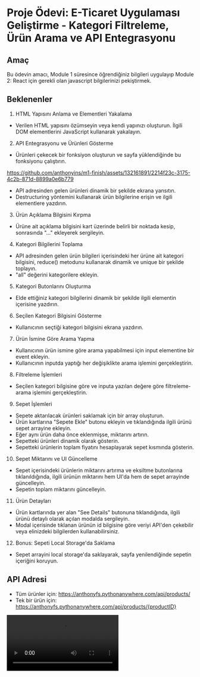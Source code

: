 # Proje Ödevi: E-Ticaret Uygulaması Geliştirme - Kategori Filtreleme, Ürün Arama ve API Entegrasyonu

## Amaç
Bu ödevin amacı, Module 1 süresince öğrendiğiniz bilgileri uygulayıp Module 2: React için gerekli olan javascript bilgilerinizi pekiştirmek.

## Beklenenler

1. HTML Yapısını Anlama ve Elementleri Yakalama
- Verilen HTML yapısını özümseyin veya kendi yapınızı oluşturun.
İlgili DOM elementlerini JavaScript kullanarak yakalayın.
2. API Entegrasyonu ve Ürünleri Gösterme
- Ürünleri çekecek bir fonksiyon oluşturun ve sayfa yüklendiğinde bu fonksiyonu çalıştırın.

https://github.com/anthonyins/m1-finish/assets/132161891/2214f23c-3175-4c2b-871d-8899a0e6b779


- API adresinden gelen ürünleri dinamik bir şekilde ekrana yansıtın.
- Destructuring yöntemini kullanarak ürün bilgilerine erişin ve ilgili elementlere yazdırın.
3. Ürün Açıklama Bilgisini Kırpma
- Ürüne ait açıklama bilgisini kart üzerinde belirli bir noktada kesip, sonrasında "..." ekleyerek sergileyin.
4. Kategori Bilgilerini Toplama
- API adresinden gelen ürün bilgileri içerisindeki her ürüne ait kategori bilgisini, reduce() metodunu kullanarak dinamik ve unique bir şekilde toplayın.
- "all" değerini kategorilere ekleyin.
5. Kategori Butonlarını Oluşturma
- Elde ettiğiniz kategori bilgilerini dinamik bir şekilde ilgili elementin içerisine yazdırın.
6. Seçilen Kategori Bilgisini Gösterme
- Kullanıcının seçtiği kategori bilgisini ekrana yazdırın.
7. Ürün İsmine Göre Arama Yapma
- Kullanıcının ürün ismine göre arama yapabilmesi için input elementine bir event ekleyin.
- Kullanıcının inputda yaptığı her değişiklikte arama işlemini gerçekleştirin.
8. Filtreleme İşlemleri
- Seçilen kategori bilgisine göre ve inputa yazılan değere göre filtreleme-arama işlemini gerçekleştirin.
9. Sepet İşlemleri
- Sepete aktarılacak ürünleri saklamak için bir array oluşturun.
- Ürün kartlarına "Sepete Ekle" butonu ekleyin ve tıklandığında ilgili ürünü sepet arrayine ekleyin.
- Eğer aynı ürün daha önce eklenmişse, miktarını artırın.
- Sepetteki ürünleri dinamik olarak gösterin.
- Sepetteki ürünlerin toplam fiyatını hesaplayarak sepet kısmında gösterin.
10. Sepet Miktarını ve UI Güncelleme
- Sepet içerisindeki ürünlerin miktarını artırma ve eksiltme butonlarına tıklanıldığında, ilgili ürünün miktarını hem UI'da hem de sepet arrayinde güncelleyin.
- Sepetin toplam miktarını güncelleyin.
11. Ürün Detayları
- Ürün kartlarında yer alan "See Details" butonuna tıklandığında, ilgili ürünü detaylı olarak açılan modalda sergileyin.
- Modal içerisinde tıklanan ürünün id bilgisine göre veriyi API'den çekebilir veya elinizdeki bilgilerden kullanabilirsiniz.
12. Bonus: Sepeti Local Storage'da Saklama
- Sepet arrayini local storage'da saklayarak, sayfa yenilendiğinde sepetin içeriğini koruyun.

## API Adresi
- Tüm ürünler için: https://anthonyfs.pythonanywhere.com/api/products/
- Tek bir ürün için: https://anthonyfs.pythonanywhere.com/api/products/{productID}

<video src="a.mp4">
</video>
